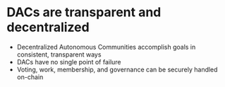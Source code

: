 DACs are **transparent** and **decentralized**
====

 * Decentralized Autonomous Communities accomplish goals in consistent, transparent ways
 * DACs have no single point of failure
 * Voting, work, membership, and governance can be securely handled on-chain

